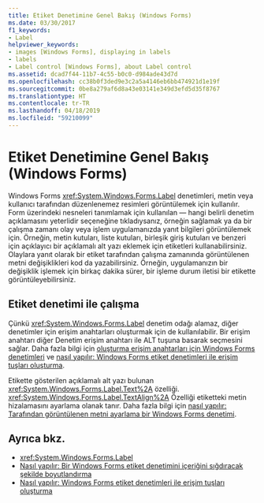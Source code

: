 ```yaml
---
title: Etiket Denetimine Genel Bakış (Windows Forms)
ms.date: 03/30/2017
f1_keywords:
- Label
helpviewer_keywords:
- images [Windows Forms], displaying in labels
- labels
- Label control [Windows Forms], about Label control
ms.assetid: dcad7f44-11b7-4c55-b0c0-d984ade43d7d
ms.openlocfilehash: cc38b0f3ded9e3c2a5a4146eb6bb474921d1e19f
ms.sourcegitcommit: 0be8a279af6d8a43e03141e349d3efd5d35f8767
ms.translationtype: HT
ms.contentlocale: tr-TR
ms.lasthandoff: 04/18/2019
ms.locfileid: "59210099"
---
```

# <a name="label-control-overview-windows-forms"></a>Etiket Denetimine Genel Bakış (Windows Forms)
Windows Forms <xref:System.Windows.Forms.Label> denetimleri, metin veya kullanıcı tarafından düzenlenemez resimleri görüntülemek için kullanılır. Form üzerindeki nesneleri tanımlamak için kullanılan — hangi belirli denetim açıklamasını yeterlidir seçeneğine tıkladıysanız, örneğin sağlamak ya da bir çalışma zamanı olay veya işlem uygulamanızda yanıt bilgileri görüntülemek için. Örneğin, metin kutuları, liste kutuları, birleşik giriş kutuları ve benzeri için açıklayıcı bir açıklamalı alt yazı eklemek için etiketleri kullanabilirsiniz. Olaylara yanıt olarak bir etiket tarafından çalışma zamanında görüntülenen metni değişiklikleri kod da yazabilirsiniz. Örneğin, uygulamanızın bir değişiklik işlemek için birkaç dakika sürer, bir işleme durum iletisi bir etikette görüntüleyebilirsiniz.  
  
## <a name="working-with-the-label-control"></a>Etiket denetimi ile çalışma  
 Çünkü <xref:System.Windows.Forms.Label> denetim odağı alamaz, diğer denetimler için erişim anahtarları oluşturmak için de kullanılabilir. Bir erişim anahtarı diğer Denetim erişim anahtarı ile ALT tuşuna basarak seçmesini sağlar. Daha fazla bilgi için [oluşturma erişim anahtarları için Windows Forms denetimleri](how-to-create-access-keys-for-windows-forms-controls.md) ve [nasıl yapılır: Windows Forms etiket denetimleri ile erişim tuşları oluşturma](how-to-create-access-keys-with-windows-forms-label-controls.md).  
  
 Etikette gösterilen açıklamalı alt yazı bulunan <xref:System.Windows.Forms.Label.Text%2A> özelliği. <xref:System.Windows.Forms.Label.TextAlign%2A> Özelliği etiketteki metin hizalamasını ayarlama olanak tanır. Daha fazla bilgi için [nasıl yapılır: Tarafından görüntülenen metni ayarlama bir Windows Forms denetimi](how-to-set-the-text-displayed-by-a-windows-forms-control.md).  
  
## <a name="see-also"></a>Ayrıca bkz.

- <xref:System.Windows.Forms.Label>
- [Nasıl yapılır: Bir Windows Forms etiket denetimini içeriğini sığdıracak şekilde boyutlandırma](how-to-size-a-windows-forms-label-control-to-fit-its-contents.md)
- [Nasıl yapılır: Windows Forms etiket denetimleri ile erişim tuşları oluşturma](how-to-create-access-keys-with-windows-forms-label-controls.md)

